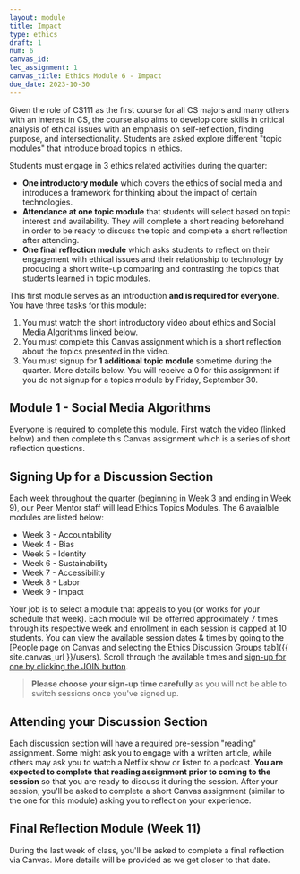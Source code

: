 ```yaml
---
layout: module
title: Impact
type: ethics
draft: 1
num: 6
canvas_id: 
lec_assignment: 1
canvas_title: Ethics Module 6 - Impact
due_date: 2023-10-30
---
```


Given the role of CS111 as the first course for all CS majors and many others with an interest in CS, the course also aims to develop core skills in critical analysis of ethical issues with an emphasis on self-reflection, finding purpose, and intersectionality. Students are asked explore different "topic modules" that introduce broad topics in ethics.

Students must engage in 3 ethics related activities during the quarter:

* **One introductory module** which covers the ethics of social media and introduces a framework for thinking about the impact of certain technologies.
* **Attendance at one topic module** that students will select based on topic interest and availability. They will complete a short reading beforehand in order to be ready to discuss the topic and complete a short reflection after attending.
* **One final reflection module** which asks students to reflect on their engagement with ethical issues and their relationship to technology by producing a short write-up comparing and contrasting the topics that students learned in topic modules.

This first module serves as an introduction **and is required for everyone**. You have three tasks for this module:

1. You must watch the short introductory video about ethics and Social Media Algorithms linked below.
2. You must complete this Canvas assignment which is a short reflection about the topics presented in the video.
3. You must signup for **1 additional topic module** sometime during the quarter. More details below. You will receive a 0 for this assignment if you do not signup for a topics module by Friday, September 30.

## Module 1 - Social Media Algorithms

Everyone is required to complete this module. First watch the video (linked below) and then complete this Canvas assignment which is a series of short reflection questions.

## Signing Up for a Discussion Section

Each week throughout the quarter (beginning in Week 3 and ending in Week 9), our Peer Mentor staff will lead Ethics Topics Modules. The 6 avaialble modules are listed below:

* Week 3 - Accountability
* Week 4 - Bias
* Week 5 - Identity
* Week 6 - Sustainability
* Week 7 - Accessibility
* Week 8 - Labor
* Week 9 - Impact

Your job is to select a module that appeals to you (or works for your schedule that week). Each module will be offerred approximately 7 times through its respective week and enrollment in each session is capped at 10 students. You can view the available session dates & times by going to the [People page on Canvas and selecting the Ethics Discussion Groups tab]({{ site.canvas_url }}/users). Scroll through the available times and [sign-up for one by clicking the JOIN button](https://community.canvaslms.com/t5/Student-Guide/How-do-I-join-a-group-as-a-student/ta-p/468).

> **Please choose your sign-up time carefully** as you will not be able to switch sessions once you've signed up.

## Attending your Discussion Section

Each discussion section will have a required pre-session "reading" assignment. Some might ask you to engage with a written article, while others may ask you to watch a Netflix show or listen to a podcast. **You are expected to complete that reading assignment prior to coming to the session** so that you are ready to discuss it during the session. After your session, you'll be asked to complete a short Canvas assignment (similar to the one for this module) asking you to reflect on your experience.

## Final Reflection Module (Week 11)

During the last week of class, you'll be asked to complete a final reflection via Canvas. More details will be provided as we get closer to that date.